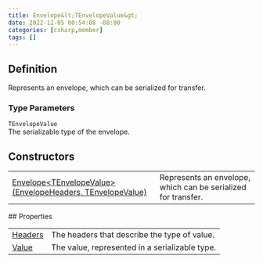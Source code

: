 ```yaml
---
title: Envelope&lt;TEnvelopeValue&gt;
date: 2022-12-05 00:54:08 -08:00
categories: [csharp,member]
tags: []
---
```


## Definition

Represents an envelope, which can be serialized for transfer.

### Type Parameters
`TEnvelopeValue`<br />The serializable type of the envelope.
## Constructors
<table><tr><td><!--/posts/csharp.member.entitydb.common.envelopes.envelope-1-.ctor#.../--><a href='#'>Envelope&lt;TEnvelopeValue&gt;(EnvelopeHeaders, TEnvelopeValue)</a></td><td>
Represents an envelope, which can be serialized for transfer.
</td></tr></table>
## Properties
<table><tr><td><!--/posts/csharp.member.entitydb.common.envelopes.envelope-1.headers/--><a href='#'>Headers</a></td><td>The headers that describe the type of value.</td></tr><tr><td><!--/posts/csharp.member.entitydb.common.envelopes.envelope-1.value/--><a href='#'>Value</a></td><td>The value, represented in a serializable type.</td></tr></table>

